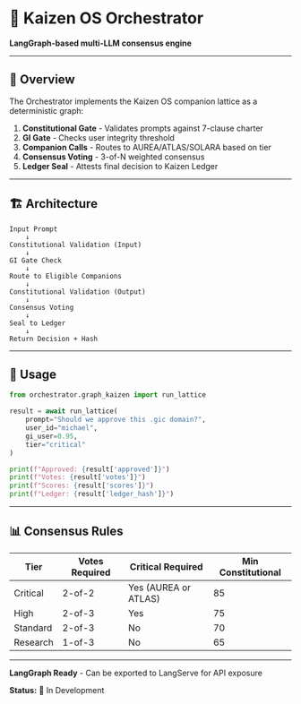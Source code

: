 # 🎼 Kaizen OS Orchestrator

**LangGraph-based multi-LLM consensus engine**

---

## 🎯 Overview

The Orchestrator implements the Kaizen OS companion lattice as a deterministic graph:

1. **Constitutional Gate** - Validates prompts against 7-clause charter
2. **GI Gate** - Checks user integrity threshold
3. **Companion Calls** - Routes to AUREA/ATLAS/SOLARA based on tier
4. **Consensus Voting** - 3-of-N weighted consensus
5. **Ledger Seal** - Attests final decision to Kaizen Ledger

---

## 🏗️ Architecture

```
Input Prompt
    ↓
Constitutional Validation (Input)
    ↓
GI Gate Check
    ↓
Route to Eligible Companions
    ↓
Constitutional Validation (Output)
    ↓
Consensus Voting
    ↓
Seal to Ledger
    ↓
Return Decision + Hash
```

---

## 🔧 Usage

```python
from orchestrator.graph_kaizen import run_lattice

result = await run_lattice(
    prompt="Should we approve this .gic domain?",
    user_id="michael",
    gi_user=0.95,
    tier="critical"
)

print(f"Approved: {result['approved']}")
print(f"Votes: {result['votes']}")
print(f"Scores: {result['scores']}")
print(f"Ledger: {result['ledger_hash']}")
```

---

## 📊 Consensus Rules

| Tier | Votes Required | Critical Required | Min Constitutional |
|------|----------------|-------------------|-------------------|
| Critical | 2-of-2 | Yes (AUREA or ATLAS) | 85 |
| High | 2-of-3 | Yes | 75 |
| Standard | 2-of-3 | No | 70 |
| Research | 1-of-3 | No | 65 |

---

**LangGraph Ready** - Can be exported to LangServe for API exposure

**Status:** 🚧 In Development

